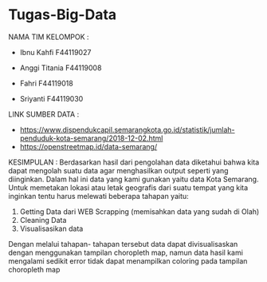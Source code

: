 # Tugas-Big-Data


NAMA TIM KELOMPOK :
    
  - Ibnu Kahfi F44119027
 
  - Anggi Titania F44119008
 
  - Fahri F44119018

  - Sriyanti F44119030  



LINK SUMBER DATA :
 
- https://www.dispendukcapil.semarangkota.go.id/statistik/jumlah-penduduk-kota-semarang/2018-12-02.html
- https://openstreetmap.id/data-semarang/



KESIMPULAN :
Berdasarkan hasil dari pengolahan data diketahui bahwa kita dapat mengolah suatu data agar menghasilkan output seperti yang diinginkan. Dalam hal ini data yang kami gunakan yaitu data Kota Semarang. Untuk memetakan lokasi atau letak geografis dari suatu tempat yang kita inginkan tentu harus melewati beberapa tahapan yaitu:
1. Getting Data dari WEB Scrapping (memisahkan data yang sudah di Olah)
2. Cleaning Data
3. Visualisasikan data

Dengan melalui tahapan- tahapan tersebut data dapat divisualisaskan dengan menggunakan tampilan choropleth map, namun data hasil kami mengalami sedikit error tidak dapat menampilkan coloring pada tampilan choropleth map 
